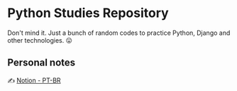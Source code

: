 # Python Studies Repository

Don't mind it. Just a bunch of random codes to practice Python, Django and other technologies. 😛  

## Personal notes
✍ [Notion - PT-BR](https://otaviospace.notion.site/Python-101-0e345727a537413ca1523d9e22fd508f)
